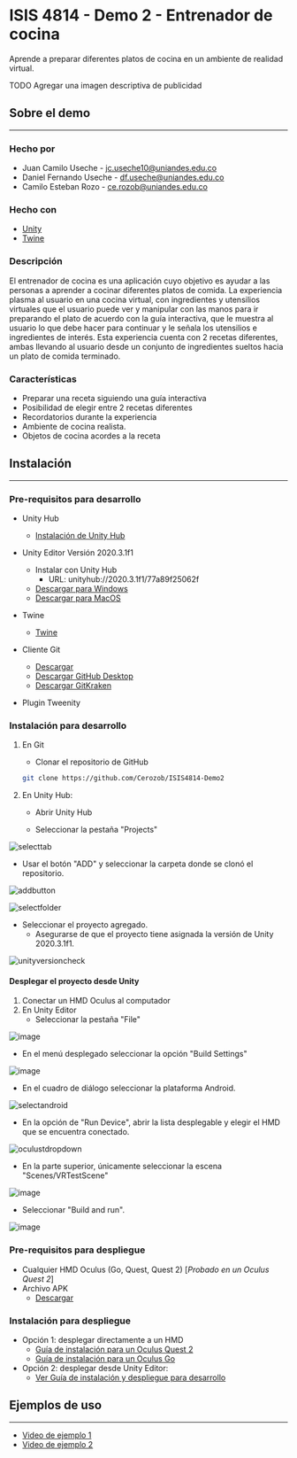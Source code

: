 # ISIS 4814 - Demo 2 - Entrenador de cocina

Aprende a preparar diferentes platos de cocina en un ambiente de realidad virtual.

TODO Agregar una imagen descriptiva de publicidad

## Sobre el demo

---

### Hecho por

- Juan Camilo Useche - jc.useche10@uniandes.edu.co
- Daniel Fernando Useche - df.useche@uniandes.edu.co
- Camilo Esteban Rozo - ce.rozob@uniandes.edu.co

### Hecho con

- [Unity](https://unity.com/es)
- [Twine](https://twinery.org/)

### Descripción

El entrenador de cocina es una aplicación cuyo objetivo es ayudar a las personas a aprender a cocinar diferentes platos de comida. La experiencia plasma al usuario en una cocina virtual, con ingredientes y utensilios virtuales que el usuario puede ver y manipular con las manos para ir preparando el plato de acuerdo con la guía interactiva, que le muestra al usuario lo que debe hacer para continuar y le señala los utensilios e ingredientes de interés. Esta experiencia cuenta con 2 recetas diferentes, ambas llevando al usuario desde un conjunto de ingredientes sueltos hacia un plato de comida terminado. 

### Características

- Preparar una receta siguiendo una guía interactiva
- Posibilidad de elegir entre 2 recetas diferentes
- Recordatorios durante la experiencia
- Ambiente de cocina realista.
- Objetos de cocina acordes a la receta

## Instalación

---

### Pre-requisitos para desarrollo

- Unity Hub

  - [Instalación de Unity Hub](https://unity.com/es/download)

- Unity Editor Versión 2020.3.1f1

  - Instalar con Unity Hub 
    - URL: unityhub://2020.3.1f1/77a89f25062f
  - [Descargar para Windows](https://download.unity3d.com/download_unity/77a89f25062f/UnityDownloadAssistant-2020.3.1f1.exe)
  - [Descargar para MacOS](https://download.unity3d.com/download_unity/77a89f25062f/UnityDownloadAssistant-2020.3.1f1.dmg)

- Twine

  - [Twine](https://twinery.org/)

- Cliente Git

  - [Descargar](https://git-scm.com/downloads)
  - [Descargar GitHub Desktop](https://desktop.github.com/)
  - [Descargar GitKraken](https://www.gitkraken.com/download)

- Plugin Tweenity

### Instalación para desarrollo

1. En Git

   - Clonar el repositorio de GitHub

   ```bash
   git clone https://github.com/Cerozob/ISIS4814-Demo2
   ```

2. En Unity Hub:

   - Abrir Unity Hub

   - Seleccionar la pestaña "Projects"
 
![selecttab](https://user-images.githubusercontent.com/55302468/140423330-5a63a823-5175-4e9d-b42d-4633cf6301cc.png)

   - Usar el botón "ADD" y seleccionar la carpeta donde se clonó el repositorio.

![addbutton](https://user-images.githubusercontent.com/55302468/140423385-49f3bdd6-ff41-4f34-ae32-5207006a6a4c.png)

![selectfolder](https://user-images.githubusercontent.com/55302468/140423919-3f99d955-7cad-4b04-bb1b-2ecf53adbd3e.png)

   - Seleccionar el proyecto agregado.
     - Asegurarse de que el proyecto tiene asignada la versión de Unity 2020.3.1f1.

![unityversioncheck](https://user-images.githubusercontent.com/55302468/140424414-5c2834d7-affb-4781-b154-6df8432c4301.png)

#### Desplegar el proyecto desde Unity

1. Conectar un HMD Oculus al computador
2. En Unity Editor
   - Seleccionar la pestaña "File"
   
![image](https://user-images.githubusercontent.com/55302468/140439489-39c59035-22b3-4b00-825c-111e3149eec1.png)
   
   - En el menú desplegado seleccionar la opción "Build Settings"

![image](https://user-images.githubusercontent.com/55302468/140439396-1c324bab-fd54-49ed-b876-32dca92124e1.png)

   - En el cuadro de diálogo seleccionar la plataforma Android.

![selectandroid](https://user-images.githubusercontent.com/55302468/140437717-316618f5-a2a7-4b8a-9d4c-a0b0d52ed94f.png)

   - En la opción de "Run Device", abrir la lista desplegable y elegir el HMD que se encuentra conectado.

![oculustdropdown](https://user-images.githubusercontent.com/55302468/140437836-98b0e277-46e6-46aa-9b6b-035c70eb18b1.png)

   - En la parte superior, únicamente seleccionar la escena "Scenes/VRTestScene"

![image](https://user-images.githubusercontent.com/55302468/140437900-a09f4788-08a3-4d57-8f91-a797d2c1ae16.png)

   - Seleccionar "Build and run".

![image](https://user-images.githubusercontent.com/55302468/140438024-5b5a4923-de98-4be3-8ea0-83695b88d8d8.png)

### Pre-requisitos para despliegue

- Cualquier HMD Oculus (Go, Quest, Quest 2) [_Probado en un Oculus Quest 2_]
- Archivo APK
  - [Descargar](https://github.com/Cerozob/ISIS4814-Demo2/releases/download/build/Demo2.apk)

### Instalación para despliegue

- Opción 1: desplegar directamente a un HMD
  - [Guía de instalación para un Oculus Quest 2](https://headjack.io/knowledge-base/how-to-easily-sideload-a-vr-app-to-oculus-quest-2/)
  - [Guía de instalación para un Oculus Go](https://headjack.io/tutorial/sideload-install-app-apk-oculus-go-quest/)  
- Opción 2: desplegar desde Unity Editor:
  - [Ver Guía de instalación y despliegue para desarrollo](#instalación-para-desarrollo)

## Ejemplos de uso

---

- [Video de ejemplo 1](https://www.youtube.com/watch?v=5t6Dt9IoJLY)
- [Video de ejemplo 2](https://www.youtube.com/watch?v=Pf4v7NrlwWE)

